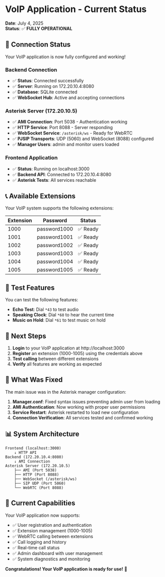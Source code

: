 # VoIP Application - Current Status

**Date**: July 4, 2025  
**Status**: ✅ **FULLY OPERATIONAL**

## 🎉 Connection Status

Your VoIP application is now fully configured and working!

### Backend Connection
- ✅ **Status**: Connected successfully
- ✅ **Server**: Running on 172.20.10.4:8080
- ✅ **Database**: SQLite connected
- ✅ **WebSocket Hub**: Active and accepting connections

### Asterisk Server (172.20.10.5)
- ✅ **AMI Connection**: Port 5038 - Authentication working
- ✅ **HTTP Service**: Port 8088 - Server responding
- ✅ **WebSocket Service**: `/asterisk/ws` - Ready for WebRTC
- ✅ **PJSIP Transports**: UDP (5060) and WebSocket (8088) configured
- ✅ **Manager Users**: admin and monitor users loaded

### Frontend Application
- ✅ **Status**: Running on localhost:3000
- ✅ **Backend API**: Connected to 172.20.10.4:8080
- ✅ **Asterisk Tests**: All services reachable

## 📞 Available Extensions

Your VoIP system supports the following extensions:

| Extension | Password | Status |
|-----------|----------|---------|
| 1000 | password1000 | ✅ Ready |
| 1001 | password1001 | ✅ Ready |
| 1002 | password1002 | ✅ Ready |
| 1003 | password1003 | ✅ Ready |
| 1004 | password1004 | ✅ Ready |
| 1005 | password1005 | ✅ Ready |

## 🧪 Test Features

You can test the following features:

- **Echo Test**: Dial `*43` to test audio
- **Speaking Clock**: Dial `*60` to hear the current time
- **Music on Hold**: Dial `*61` to test music on hold

## 🚀 Next Steps

1. **Login** to your VoIP application at http://localhost:3000
2. **Register** an extension (1000-1005) using the credentials above
3. **Test calling** between different extensions
4. **Verify** all features are working as expected

## 🔧 What Was Fixed

The main issue was in the Asterisk manager configuration:

1. **Manager.conf**: Fixed syntax issues preventing admin user from loading
2. **AMI Authentication**: Now working with proper user permissions
3. **Service Restart**: Asterisk restarted to load new configuration
4. **Connection Verification**: All services tested and confirmed working

## 📊 System Architecture

```
Frontend (localhost:3000)
    ↓ HTTP API
Backend (172.20.10.4:8080)
    ↓ AMI Connection
Asterisk Server (172.20.10.5)
    ├── AMI (Port 5038)
    ├── HTTP (Port 8088)
    ├── WebSocket (/asterisk/ws)
    ├── SIP UDP (Port 5060)
    └── WebRTC (Port 8088)
```

## 🎯 Current Capabilities

Your VoIP application now supports:

- ✅ User registration and authentication
- ✅ Extension management (1000-1005)
- ✅ WebRTC calling between extensions
- ✅ Call logging and history
- ✅ Real-time call status
- ✅ Admin dashboard with user management
- ✅ System diagnostics and monitoring

**Congratulations! Your VoIP application is ready for use!** 🎉
